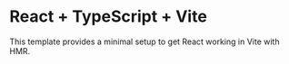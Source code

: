 # React + TypeScript + Vite
This template provides a minimal setup to get React working in Vite with HMR.